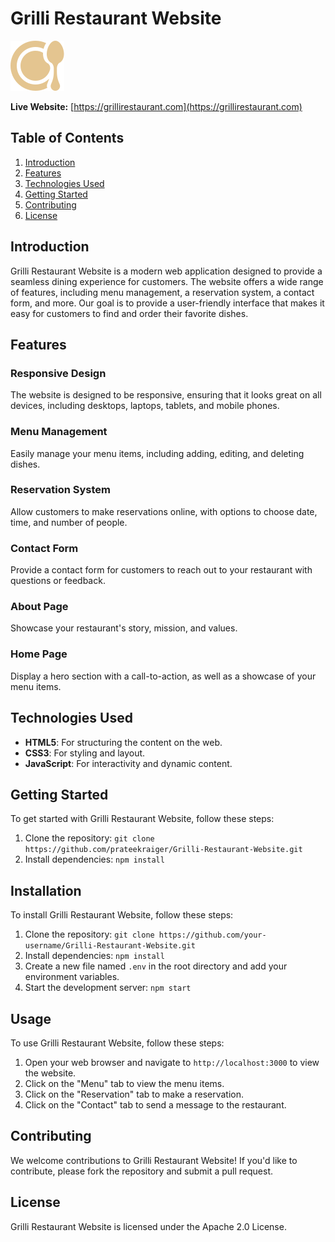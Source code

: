 **Grilli Restaurant Website**
==========================

[![Grilli Logo](favicon.svg)](https://grillirestaurant.com)

**Live Website:** [https://grillirestaurant.com](https://grillirestaurant.com)

**Table of Contents**
-----------------

1. [Introduction](#introduction)
2. [Features](#features)
3. [Technologies Used](#technologies-used)
4. [Getting Started](#getting-started)
5. [Contributing](#contributing)
6. [License](#license)

**Introduction**
---------------

Grilli Restaurant Website is a modern web application designed to provide a seamless dining experience for customers. The website offers a wide range of features, including menu management, a reservation system, a contact form, and more. Our goal is to provide a user-friendly interface that makes it easy for customers to find and order their favorite dishes.

**Features**
------------

### Responsive Design

The website is designed to be responsive, ensuring that it looks great on all devices, including desktops, laptops, tablets, and mobile phones.

### Menu Management

Easily manage your menu items, including adding, editing, and deleting dishes.

### Reservation System

Allow customers to make reservations online, with options to choose date, time, and number of people.

### Contact Form

Provide a contact form for customers to reach out to your restaurant with questions or feedback.

### About Page

Showcase your restaurant's story, mission, and values.

### Home Page

Display a hero section with a call-to-action, as well as a showcase of your menu items.

**Technologies Used**
--------------------

* **HTML5**: For structuring the content on the web.
* **CSS3**: For styling and layout.
* **JavaScript**: For interactivity and dynamic content.

**Getting Started**
------------------

To get started with Grilli Restaurant Website, follow these steps:

1. Clone the repository: `git clone https://github.com/prateekraiger/Grilli-Restaurant-Website.git`
2. Install dependencies: `npm install`

**Installation**
---------------

To install Grilli Restaurant Website, follow these steps:

1. Clone the repository: `git clone https://github.com/your-username/Grilli-Restaurant-Website.git`
2. Install dependencies: `npm install`
3. Create a new file named `.env` in the root directory and add your environment variables.
4. Start the development server: `npm start`

**Usage**
--------

To use Grilli Restaurant Website, follow these steps:

1. Open your web browser and navigate to `http://localhost:3000` to view the website.
2. Click on the "Menu" tab to view the menu items.
3. Click on the "Reservation" tab to make a reservation.
4. Click on the "Contact" tab to send a message to the restaurant.

**Contributing**
---------------

We welcome contributions to Grilli Restaurant Website! If you'd like to contribute, please fork the repository and submit a pull request.

**License**
----------

Grilli Restaurant Website is licensed under the Apache 2.0 License.

